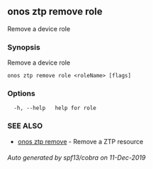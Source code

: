 ## onos ztp remove role

Remove a device role

### Synopsis

Remove a device role

```
onos ztp remove role <roleName> [flags]
```

### Options

```
  -h, --help   help for role
```

### SEE ALSO

* [onos ztp remove](onos_ztp_remove.md)	 - Remove a ZTP resource

###### Auto generated by spf13/cobra on 11-Dec-2019
